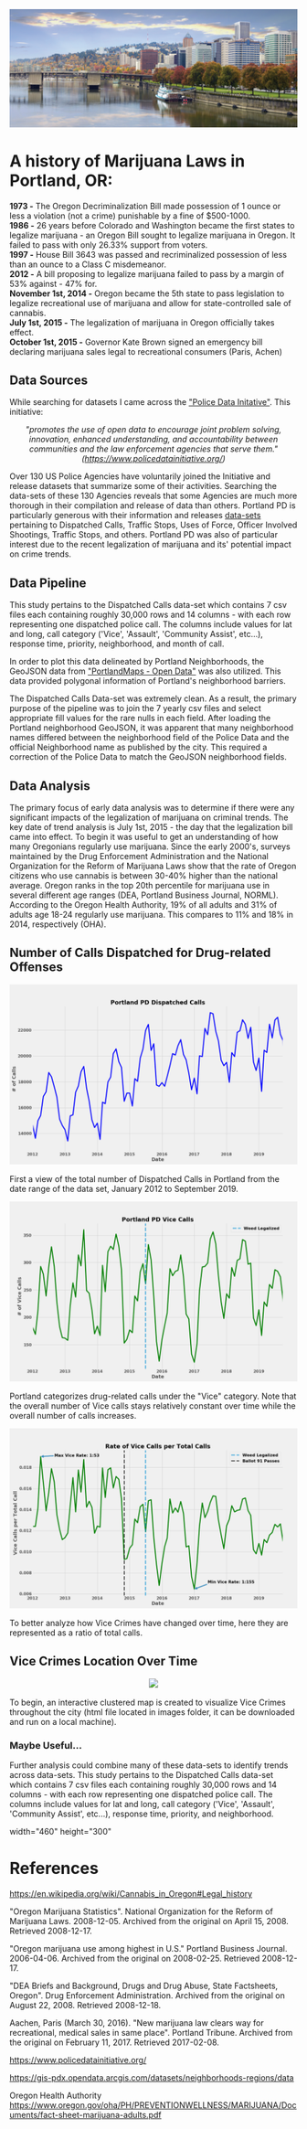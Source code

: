 <p align="center">
  <img  src="images/portland_banner.png">
</p>

# A history of Marijuana Laws in Portland, OR:
**1973 -**  The Oregon Decriminalization Bill made possession of 1 ounce or less a violation (not a crime) punishable by a fine of $500-1000.  
**1986 -** 26 years before Colorado and Washington became the first states to legalize marijuana - an Oregon Bill sought to legalize marijuana in Oregon.  It failed to pass with only 26.33% support from voters.  
**1997 -** House Bill 3643 was passed and recriminalized possession of less than an ounce to a Class C misdemeanor.
<br />**2012 -** A bill proposing to legalize marijuana failed to pass by a margin of 53% against - 47% for.
<br />**November 1st, 2014 -** Oregon became the 5th state to pass legislation to legalize recreational use of marijuana and allow for state-controlled sale of cannabis. 
<br />**July 1st, 2015 -** The legalization of marijuana in Oregon officially takes effect.
<br />**October 1st, 2015 -** Governor Kate Brown signed an emergency bill declaring marijuana sales legal to recreational consumers (Paris, Achen)


## Data Sources
While searching for datasets I came across the ["Police Data Initative"](https://www.policedatainitiative.org/).  This initiative:

*<center>"promotes the use of open data to encourage joint problem solving, innovation, enhanced understanding, and accountability between communities and the law enforcement agencies that serve them." (https://www.policedatainitiative.org/) </center>* 

Over 130 US Police Agencies have voluntarily joined the Initiative and release datasets that summarize some of their activities.  Searching the data-sets of these 130 Agencies reveals that some Agencies are much more thorough in their compilation and release of data than others.  Portland PD is particularly generous with their information and releases [data-sets](https://www.portlandoregon.gov/police/71673) pertaining to Dispatched Calls, Traffic Stops, Uses of Force, Officer Involved Shootings, Traffic Stops, and others.  Portland PD was also of particular interest due to the recent legalization of marijuana and its' potential impact on crime trends.  


## Data Pipeline
This study pertains to the Dispatched Calls data-set which contains 7 csv files each containing roughly 30,000 rows and 14 columns - with each row representing one dispatched police call.  The columns include values for lat and long, call category ('Vice', 'Assault', 'Community Assist', etc...), response time, priority, neighborhood, and month of call.  

In order to plot this data delineated by Portland Neighborhoods, the GeoJSON data from ["PortlandMaps - Open Data"](https://gis-pdx.opendata.arcgis.com/datasets/neighborhoods-regions/data) was also utilized.  This data provided polygonal information of Portland's neighborhood barriers.

The Dispatched Calls Data-set was extremely clean.  As a result, the primary purpose of the pipeline was to join the 7 yearly csv files and select appropriate fill values for the rare nulls in each field.  After loading the Portland neighborhood GeoJSON, it was apparent that many neighborhood names differed between the neighborhood field of the Police Data and the official Neighborhood name as published by the city.  This required a correction of the Police Data to match the GeoJSON neighborhood fields.

## Data Analysis
The primary focus of early data analysis was to determine if there were any significant impacts of the legalization of marijuana on criminal trends.  The key date of trend analysis is July 1st, 2015 - the day that the legalization bill came into effect.  To begin it was useful to get an understanding of how many Oregonians regularly use marijuana.  Since the early 2000's, surveys maintained by the Drug Enforcement Administration and the National Organization for the Reform of Marijuana Laws show that the rate of Oregon citizens who use cannabis is between 30-40% higher than the national average.  Oregon ranks in the top 20th percentile for marijuana use in several different age ranges (DEA, Portland Business Journal, NORML).  According to the Oregon Health Authority, 19% of all adults and 31% of adults age 18-24 regularly use marijuana.  This compares to 11% and 18% in 2014, respectively (OHA).


## Number of Calls Dispatched for Drug-related Offenses

<p align="center">
  <img  src="images/total_calls_over_time.png">
</p>
First a view of the total number of Dispatched Calls in Portland from the date range of the data set, January 2012 to September 2019.


<p align="center">
  <img  src="images/vice_calls_over_time.png">
</p>
Portland categorizes drug-related calls under the "Vice" category.  Note that the overall number of Vice calls stays relatively constant over time while the overall number of calls increases.


<p align="center">
  <img  src="images/vice_rate_over_time.png">
</p>
To better analyze how Vice Crimes have changed over time, here they are represented as a ratio of total calls.

## Vice Crimes Location Over Time
<p align="center">
  <img  src="images/vice_crime_clustered_map.png">
</p>
To begin, an interactive clustered map is created to visualize Vice Crimes throughout the city (html file located in images folder, it can be downloaded and run on a local machine).



### Maybe Useful...

Further analysis could combine many of these data-sets to identify trends across data-sets.  This study pertains to the Dispatched Calls data-set which contains 7 csv files each containing roughly 30,000 rows and 14 columns - with each row representing one dispatched police call.  The columns include values for lat and long, call category ('Vice', 'Assault', 'Community Assist', etc...), response time, priority, and neighborhood.

width="460" height="300"


# References
https://en.wikipedia.org/wiki/Cannabis_in_Oregon#Legal_history
 
"Oregon Marijuana Statistics". National Organization for the Reform of Marijuana Laws. 2008-12-05. Archived from the original on April 15, 2008. Retrieved 2008-12-17.

"Oregon marijuana use among highest in U.S." Portland Business Journal. 2006-04-06. Archived from the original on 2008-02-25. Retrieved 2008-12-17.

"DEA Briefs and Background, Drugs and Drug Abuse, State Factsheets, Oregon". Drug Enforcement Administration. Archived from the original on August 22, 2008. Retrieved 2008-12-18.

Aachen, Paris (March 30, 2016). "New marijuana law clears way for recreational, medical sales in same place". Portland Tribune. Archived from the original on February 11, 2017. Retrieved 2017-02-08.

https://www.policedatainitiative.org/

https://gis-pdx.opendata.arcgis.com/datasets/neighborhoods-regions/data

Oregon Health Authority
https://www.oregon.gov/oha/PH/PREVENTIONWELLNESS/MARIJUANA/Documents/fact-sheet-marijuana-adults.pdf